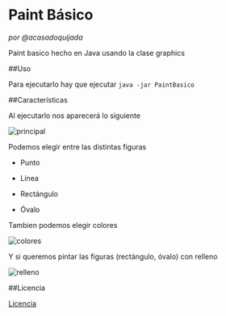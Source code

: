 Paint Básico
===========
_por @acasadoquijada_

Paint basico hecho en Java usando la clase graphics

##Uso

Para ejecutarlo hay que ejecutar `java -jar PaintBasico`

##Características

Al ejecutarlo nos aparecerá lo siguiente

![principal](http://i1045.photobucket.com/albums/b460/Alejandro_Casado/paint-basico/principal_zpsfapvjcxm.png)

Podemos elegir entre las distintas figuras

* Punto

* Línea

* Rectángulo

* Óvalo

Tambien podemos elegir colores

![colores](http://i1045.photobucket.com/albums/b460/Alejandro_Casado/paint-basico/colores_zpssso9lyri.png)

Y si queremos pintar las figuras (rectángulo, óvalo) con relleno

![relleno](http://i1045.photobucket.com/albums/b460/Alejandro_Casado/paint-basico/relleno_zps0metus7v.png)


##Licencia

[Licencia](LICENSE)


